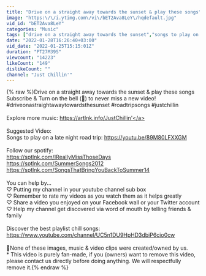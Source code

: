 ```yaml
---
title: "Drive on a straight away towards the sunset & play these songs"
image: "https:\/\/i.ytimg.com\/vi\/bET2Ava8LeY\/hqdefault.jpg"
vid_id: "bET2Ava8LeY"
categories: "Music"
tags: ["drive on a straight away towards the sunset","songs to play on road trip","songs to play while driving"]
date: "2022-01-28T16:26:40+03:00"
vid_date: "2022-01-25T15:15:01Z"
duration: "PT27M39S"
viewcount: "14223"
likeCount: "149"
dislikeCount: ""
channel: "Just Chillin'"
---
```

{% raw %}Drive on a straight away towards the sunset &amp; play these songs<br />Subscribe &amp; Turn on the bell (🔔) to never miss a new video!<br />#driveonastraightawaytowardsthesunset #roadtripsongs #justchillin<br /><br />Explore more music: <a rel="nofollow" target="blank" href="https://artlnk.info/JustChillin'">https://artlnk.info/JustChillin'</a><br /><br />Suggested Video:<br />Songs to play on a late night road trip: <a rel="nofollow" target="blank" href="https://youtu.be/89M80LFXXGM">https://youtu.be/89M80LFXXGM</a><br /><br />Follow our spotify:<br /><a rel="nofollow" target="blank" href="https://sptlnk.com/IReallyMissThoseDays">https://sptlnk.com/IReallyMissThoseDays</a><br /><a rel="nofollow" target="blank" href="https://sptlnk.com/SummerSongs2012">https://sptlnk.com/SummerSongs2012</a><br /><a rel="nofollow" target="blank" href="https://sptlnk.com/SongsThatBringYouBackToSummer14">https://sptlnk.com/SongsThatBringYouBackToSummer14</a><br /><br />You can help by...<br />♡ Putting my channel in your youtube channel sub box<br />♡ Remember to rate my videos as you watch them as it helps greatly<br />♡ Share a video you enjoyed on your Facebook wall or your Twitter account<br />♡ Help my channel get discovered via word of mouth by telling friends &amp; family<br /><br />Discover the best playlist chill songs: <a rel="nofollow" target="blank" href="https://www.youtube.com/channel/UC5n1DU9HpHD3dbiP6cio0cw">https://www.youtube.com/channel/UC5n1DU9HpHD3dbiP6cio0cw</a><br /><br />📰None of these images, music &amp; video clips were created/owned by us. <br />* This video is purely fan-made, if you (owners) want to remove this video, please contact us directly before doing anything. We will respectfully remove it.{% endraw %}
